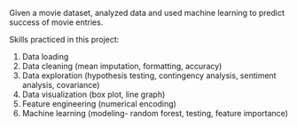 Given a movie dataset, analyzed data and used machine learning to predict success of movie entries. 

Skills practiced in this project:
1. Data loading
2. Data cleaning (mean imputation, formatting, accuracy)
4. Data exploration (hypothesis testing, contingency analysis, sentiment analysis, covariance)
5. Data visualization (box plot, line graph)
6. Feature engineering (numerical encoding)
7. Machine learning (modeling- random forest, testing, feature importance)
